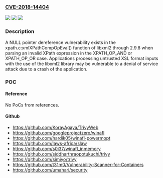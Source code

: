 ### [CVE-2018-14404](https://cve.mitre.org/cgi-bin/cvename.cgi?name=CVE-2018-14404)
![](https://img.shields.io/static/v1?label=Product&message=n%2Fa&color=blue)
![](https://img.shields.io/static/v1?label=Version&message=n%2Fa&color=blue)
![](https://img.shields.io/static/v1?label=Vulnerability&message=n%2Fa&color=brighgreen)

### Description

A NULL pointer dereference vulnerability exists in the xpath.c:xmlXPathCompOpEval() function of libxml2 through 2.9.8 when parsing an invalid XPath expression in the XPATH_OP_AND or XPATH_OP_OR case. Applications processing untrusted XSL format inputs with the use of the libxml2 library may be vulnerable to a denial of service attack due to a crash of the application.

### POC

#### Reference
No PoCs from references.

#### Github
- https://github.com/KorayAgaya/TrivyWeb
- https://github.com/googleprojectzero/winafl
- https://github.com/hardik05/winafl-powermopt
- https://github.com/laws-africa/slaw
- https://github.com/s0i37/winafl_inmemory
- https://github.com/siddharthraopotukuchi/trivy
- https://github.com/simiyo/trivy
- https://github.com/t31m0/Vulnerability-Scanner-for-Containers
- https://github.com/umahari/security

